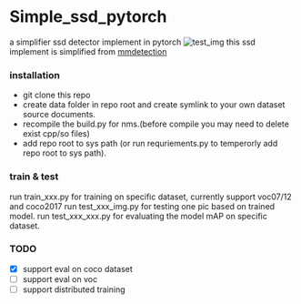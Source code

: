 # Simple_ssd_pytorch

a simplifier ssd detector implement in pytorch
![test_img](https://github.com/ximitiejiang/simple_ssd_pytorch/blob/master/data/test14_result.jpeg)
this ssd implement is simplified from [mmdetection](https://github.com/open-mmlab/mmdetection)

### installation
+ git clone this repo
+ create data folder in repo root and create symlink to your own dataset source documents.
+ recompile the build.py for nms.(before compile you may need to delete exist cpp/so files)
+ add repo root to sys path (or run requriements.py to temperorly add repo root to sys path).

### train & test
run train_xxx.py for training on specific dataset, currently support voc07/12 and coco2017
run test_xxx_img.py for testing one pic based on trained model.
run test_xxx_xxx.py for evaluating the model mAP on specific dataset.

### TODO
+ [x] support eval on coco dataset
+ [ ] support eval on voc
+ [ ] support distributed training
